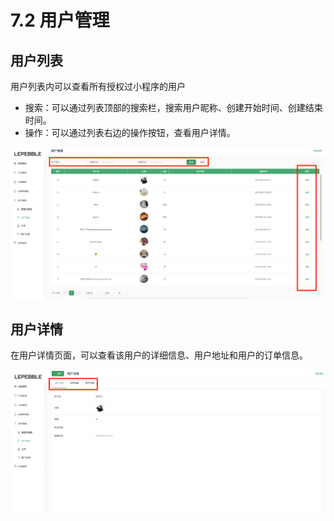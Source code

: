 # 7.2 用户管理

## 用户列表

用户列表内可以查看所有授权过小程序的用户

* 搜索：可以通过列表顶部的搜索栏，搜索用户昵称、创建开始时间、创建结束时间。
* 操作：可以通过列表右边的操作按钮，查看用户详情。

![&#x7528;&#x6237;&#x5217;&#x8868;](../.gitbook/assets/screenshot_2019_8_22__11_20_am.png)

## 用户详情

在用户详情页面，可以查看该用户的详细信息、用户地址和用户的订单信息。

![&#x7528;&#x6237;&#x8BE6;&#x60C5;](../.gitbook/assets/screenshot_2019_8_22__11_22_am.png)

